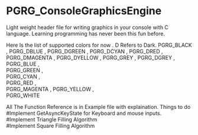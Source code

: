 # PGRG_ConsoleGraphicsEngine
Light weight header file for writing graphics in your console with C language. Learning programming has never been this fun before.

Here Is the list of supported colors for now . D Refers to Dark. 
PGRG_BLACK  ,
PGRG_DBLUE  ,
PGRG_DGREEN  ,
PGRG_DCYAN  ,
PGRG_DRED	  ,
PGRG_DMAGENTA  ,
PGRG_DYELLOW  ,
PGRG_GREY  ,
PGRG_DGREY  ,	
PGRG_BLUE  ,		
PGRG_GREEN  ,	
PGRG_CYAN  ,		
PGRG_RED  ,		
PGRG_MAGENTA  ,	
PGRG_YELLOW  ,		
PGRG_WHITE  		

All The Function Reference is in Example file with explaination.
Things to do 
#Implement GetAsyncKeyState for Keyboard and mouse inputs.  
#Implement Triangle Filling Algorithm  
#Implement Square Filling Algorithm  

